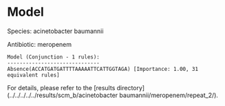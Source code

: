 
# Model

Species: acinetobacter baumannii

Antibiotic: meropenem

```
Model (Conjunction - 1 rules):
------------------------------
Absence(ACCATGATGATTTTAAAAATTCATTGGTAGA) [Importance: 1.00, 31 equivalent rules]

```

For details, please refer to the [results directory](../../../../../results/scm_b/acinetobacter baumannii/meropenem/repeat_2/).

